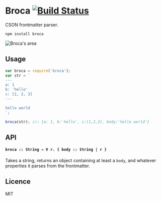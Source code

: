 # Broca [![Build Status](https://travis-ci.org/quarterto/Broca.svg?branch=master)](https://travis-ci.org/quarterto/Broca)

CSON frontmatter parser.

```shell
npm install broca
```

![Broca's area](https://cloud.githubusercontent.com/assets/631757/15262544/121413ba-195b-11e6-870a-139a0ef9361d.jpg)

## Usage

```javascript
var broca = require('broca');
var str = `
---
a: 1
b: 'hello'
c: [1, 2, 3]
---

hello world
`;

broca(str); //⇒ {a: 1, b:'hello', c:[1,2,3], body:'hello world'}
```

## API
#### `broca :: String → ∀ r. { body :: String | r }`
Takes a string, returns an object containing at least a `body`, and whatever properties it parses from the frontmatter.

## Licence
MIT
